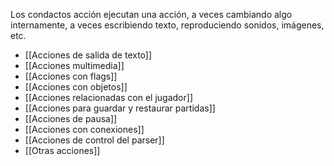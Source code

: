 Los condactos acción ejecutan una acción, a veces cambiando algo internamente, a veces escribiendo texto, reproduciendo sonidos, imágenes, etc.

* [[Acciones de salida de texto]]
* [[Acciones multimedia]]
* [[Acciones con flags]]
* [[Acciones con objetos]]
* [[Acciones relacionadas con el jugador]]
* [[Acciones para guardar y restaurar partidas]]
* [[Acciones de pausa]]
* [[Acciones con conexiones]]
* [[Acciones de control del parser]]
* [[Otras acciones]]




